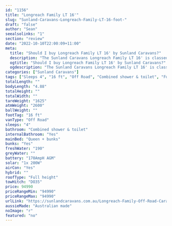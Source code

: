 ```yaml
---
id: "1156"
title: "Longreach Family LT 16'"
slug: "Sunland-Caravans-Longreach-Family-LT-16-foot-"
draft: "false"
author: "Sean"
seealsolinks: "1"
section: "review"
date: "2022-10-10T22:00:09+11:00"
meta:
  title: "Should I buy Longreach Family LT 16' by Sunland Caravans?"
  description: "The Sunland Caravans Longreach Family LT 16' is classed as Off Road, and sleeps 4 people. It is Australian made and comes in at 16 ft. It generally has Combined shower & toilet."
  ogtitle: "Should I buy Longreach Family LT 16' by Sunland Caravans?"
  ogdescription: "The Sunland Caravans Longreach Family LT 16' is classed as Off Road, and sleeps 4 people. It is Australian made and comes in at 16 ft. It generally has Combined shower & toilet."
categories: ["Sunland Caravans"]
tags: ["Sleeps 4", "16 ft", "Off Road", "Combined shower & toilet", "Full height", "80 - 100k", "Australian made"]
totalLength: ""
bodyLength: "4.88"
totalHeight: ""
totalWidth: ""
tareWeight: "1625"
atmWeight: "2600"
ballWeight: ""
footTag: "16 ft"
vanType: "Off Road"
sleeps: "4"
bathroom: "Combined shower & toilet"
internalBathroom: "Yes"
mainBed: "Queen + bunks"
bunks: "Yes"
freshWater: "190"
greyWater: ""
battery: "170AmpH AGM"
solar: "1x 200W"
airCon: "Yes"
hybrid: ""
roofType: "Full height"
towHitch: "DO35"
price: 94990
priceRangeMin: "94990"
priceRangeMax: "94990"
urlLink: "https://sunlandcaravans.com.au/Longreach-Family-Off-Road-Caravan"
aussieMade: "Australian made"
noImage: "r"
featured: "no"
---
```

